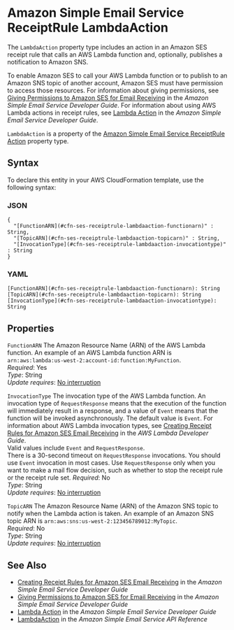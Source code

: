 # Amazon Simple Email Service ReceiptRule LambdaAction<a name="aws-properties-ses-receiptrule-lambdaaction"></a>

<a name="aws-properties-ses-receiptrule-lambdaaction-description"></a>The `LambdaAction` property type includes an action in an Amazon SES receipt rule that calls an AWS Lambda function and, optionally, publishes a notification to Amazon SNS\.

To enable Amazon SES to call your AWS Lambda function or to publish to an Amazon SNS topic of another account, Amazon SES must have permission to access those resources\. For information about giving permissions, see [Giving Permissions to Amazon SES for Email Receiving](url-ses-dev;receiving-email-permissions.html) in the *Amazon Simple Email Service Developer Guide*\. For information about using AWS Lambda actions in receipt rules, see [Lambda Action](url-ses-dev;receiving-email-action-lambda.html) in the *Amazon Simple Email Service Developer Guide*\.

<a name="aws-properties-ses-receiptrule-lambdaaction-inheritance"></a> `LambdaAction` is a property of the [Amazon Simple Email Service ReceiptRule Action](aws-properties-ses-receiptrule-action.md) property type\.

## Syntax<a name="aws-properties-ses-receiptrule-lambdaaction-syntax"></a>

To declare this entity in your AWS CloudFormation template, use the following syntax:

### JSON<a name="aws-properties-ses-receiptrule-lambdaaction-syntax.json"></a>

```
{
  "[FunctionARN](#cfn-ses-receiptrule-lambdaaction-functionarn)" : String,
  "[TopicARN](#cfn-ses-receiptrule-lambdaaction-topicarn)" : String,
  "[InvocationType](#cfn-ses-receiptrule-lambdaaction-invocationtype)" : String
}
```

### YAML<a name="aws-properties-ses-receiptrule-lambdaaction-syntax.yaml"></a>

```
[FunctionARN](#cfn-ses-receiptrule-lambdaaction-functionarn): String
[TopicARN](#cfn-ses-receiptrule-lambdaaction-topicarn): String
[InvocationType](#cfn-ses-receiptrule-lambdaaction-invocationtype): String
```

## Properties<a name="aws-properties-ses-receiptrule-lambdaaction-properties"></a>

`FunctionARN`  <a name="cfn-ses-receiptrule-lambdaaction-functionarn"></a>
The Amazon Resource Name \(ARN\) of the AWS Lambda function\. An example of an AWS Lambda function ARN is `arn:aws:lambda:us-west-2:account-id:function:MyFunction`\.   
 *Required*: Yes  
 *Type*: String  
 *Update requires*: [No interruption](using-cfn-updating-stacks-update-behaviors.md#update-no-interrupt) 

`InvocationType`  <a name="cfn-ses-receiptrule-lambdaaction-invocationtype"></a>
The invocation type of the AWS Lambda function\. An invocation type of `RequestResponse` means that the execution of the function will immediately result in a response, and a value of `Event` means that the function will be invoked asynchronously\. The default value is `Event`\. For information about AWS Lambda invocation types, see [Creating Receipt Rules for Amazon SES Email Receiving](url-lam-dev;API_Invoke.html) in the *AWS Lambda Developer Guide*\.  
Valid values include `Event` and `RequestResponse`\.  
There is a 30\-second timeout on `RequestResponse` invocations\. You should use `Event` invocation in most cases\. Use `RequestResponse` only when you want to make a mail flow decision, such as whether to stop the receipt rule or the receipt rule set\. 
 *Required*: No  
 *Type*: String  
 *Update requires*: [No interruption](using-cfn-updating-stacks-update-behaviors.md#update-no-interrupt) 

`TopicARN`  <a name="cfn-ses-receiptrule-lambdaaction-topicarn"></a>
The Amazon Resource Name \(ARN\) of the Amazon SNS topic to notify when the Lambda action is taken\. An example of an Amazon SNS topic ARN is `arn:aws:sns:us-west-2:123456789012:MyTopic`\.   
 *Required*: No  
 *Type*: String  
 *Update requires*: [No interruption](using-cfn-updating-stacks-update-behaviors.md#update-no-interrupt) 

## See Also<a name="aws-properties-ses-receiptrule-lambdaaction-seealso"></a>
+ [Creating Receipt Rules for Amazon SES Email Receiving](url-ses-dev;receiving-email-receipt-rules.html) in the *Amazon Simple Email Service Developer Guide*
+ [Giving Permissions to Amazon SES for Email Receiving](url-ses-dev;receiving-email-permissions.html) in the *Amazon Simple Email Service Developer Guide*
+ [Lambda Action](url-ses-dev;receiving-email-action-lambda.html) in the *Amazon Simple Email Service Developer Guide*
+ [LambdaAction](url-ses-api;API_LambdaAction.html) in the *Amazon Simple Email Service API Reference*